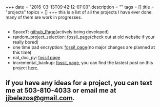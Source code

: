 +++
date = "2016-03-13T09:42:12-07:00"
description = ""
tags = []
title = "projects"
topics = []
+++
this is a list of all the projects I have ever done.
many of them are work in progresses.<br /><br />
 
+ SpaceT: <a href="http://github.com/warlord500/SpaceT.git">github_Page</a>(actively being developed)
+ random_project_selection: <a href="/cgi-bin/fossil.cgi/rand_proj_select/">fossil_page</a>(check out at old website if your really bored)
+ one time pad encryption: <a href="/cgi-bin/fossil.cgi/otp_crypt/">fossil_page</a>(no major changes are planned at this time) 
+ nat_doc_py: [fossil page](/cgi-bin/fossil.cgi/nat_doc_py/)
+ incremental_backup: [fossil_page](/cgi-bin/fossil.cgi/backup), you can find the lastest post on this project [here.](/post/programming/incremental_backup_update)




if you have any ideas for a project, you can text me at  503-810-4033 or email me at [jjbelezos@gmail.com](mail-to:jjbelezos@gmail.com).
-------------------------------------------------------------

